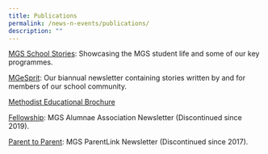 ```yaml
---
title: Publications
permalink: /news-n-events/publications/
description: ""
---
```

[MGS School Stories](https://issuu.com/mgsedu/docs/mgs_school_stories_2021): Showcasing the MGS student life and some of our key programmes.  
  
[MGeSprit](https://drive.google.com/drive/folders/1BVg9mtfmCnEpBP_IUkV87lHZ9IGeqI6y?usp=sharing): Our biannual newsletter containing stories written by and for members of our school community.  
  
[Methodist Educational Brochure](https://issuu.com/mgsedu/docs/methodist_educational_brochure)  
  
[Fellowship](https://drive.google.com/drive/folders/1xdqViZh2MGoXBva5c1Z5bMvEKShi5l_1?usp=sharing): MGS Alumnae Association Newsletter (Discontinued since 2019).  
  
[Parent to Parent](https://drive.google.com/drive/folders/12rTK4ptv5TiQf8XPYzKJT-eT1QBJjf1p?usp=sharing): MGS ParentLink Newsletter (Discontinued since 2017).
